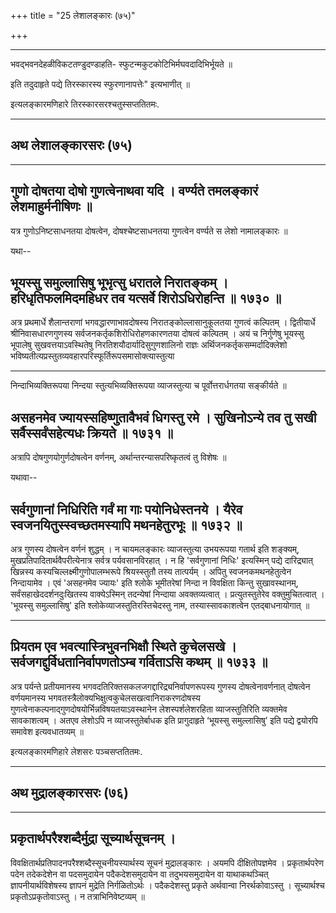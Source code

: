 +++
title = "25 लेशालङ्कारः (७५)"

+++



_________


भवद्भवनदेहळीविकटतण्डुदण्डाहति-
स्फुटन्मकुटकोटिभिर्मघवदादिभिर्भूयते ॥

इति तदुदाहृते पद्ये तिरस्कारस्य स्फुरणानापत्तेः" इत्यभाणीत् ॥

इत्यलङ्कारमणिहारे तिरस्कारसरश्चतुस्सप्ततितमः.


_________


## अथ लेशालङ्कारसरः (७५)


_________






## गुणो दोषतया दोषो गुणत्वेनाथवा यदि । वर्ण्यते तमलङ्कारं लेशमाहुर्मनीषिणः ॥

यत्र गुणोऽनिष्टसाधनतया दोषत्वेन, दोषश्चेष्टसाधनतया गुणत्वेन वर्ण्यते स
लेशो नामालङ्कारः ॥

यथा--



## भूयस्सु समुल्लासिषु भूभृत्सु धरातले निरातङ्कम् । हरिधृतिफलमिदमहिधर तव यत्सर्वे शिरोऽधिरोहन्ति ॥ १७३० ॥

अत्र प्रथमार्धे शैलान्तराणां भगवद्धारणाभावदोषस्य
निरातङ्कोल्लासानुकूलतया गुणत्वं कल्पितम् । द्वितीयार्धे
श्रीनिवासधारणगुणस्य सर्वजनकर्तृकशिरोधिरोहणकारणतया दोषत्वं कल्पितम् । अयं
च निर्गुणेषु भूयस्सु भूपालेषु सुखवत्तयाऽवस्थितेषु
निरतिशयौदार्यादिसुगुणशालिनो राज्ञः अर्थिजनकर्तृकसम्मर्दादिक्लेशो
भविष्यतीत्यप्रस्तुतव्यवहारपरिस्फूर्तिरूपसमासोक्त्यास्तुत्या


_________


निन्दाभिव्यक्तिरूपया निन्दया स्तुत्यभिव्यक्तिरूपया व्याजस्तुत्या च
पूर्वोत्तरार्धगतया सङ्कीर्यते ॥



## असहनमेव ज्यायस्सहिष्णुतावैभवं धिगस्तु रमे । सुखिनोऽन्ये तव तु सखी सर्वैस्सर्वंसहेत्यधः क्रियते ॥ १७३१ ॥

अत्रापि दोषगुणयोगुर्णदोषत्वेन वर्णनम्, अर्थान्तरन्यासपरिष्कृतत्वं तु
विशेषः ॥

यथावा--



## सर्वगुणानां निधिरिति गर्वं मा गाः पयोनिधेस्तनये । यैरेव स्वजनयितुस्स्वच्छतमस्यापि मथनहेतुरभूः ॥ १७३२ ॥

अत्र गुणस्य दोषत्वेन वर्णनं शुद्धम् । न चायमलङ्कारः व्याजस्तुत्या
उभयरूपया गतार्थ इति शङ्क्यम्, मुखप्रतिपादितार्थवैपरीत्येनात्र सर्वत्र
पर्यवसानविरहात् । न हि 'सर्वगुणानां निधिः' इत्यस्मिन् पद्ये दारिद्र्यात्
खिन्नस्य कस्यचिल्लक्ष्मीगुणोपालम्भरूपे श्रियस्स्तुतौ तस्य तात्पर्यम् ।
अपितु स्वजनकमथनहेतुत्वेन निन्दायामेव । एवं 'असहनमेव ज्यायः' इति श्लोके
भूमीतरेषां निन्दा न विवक्षिता किन्तु सुखावस्थानम्,
सर्वंसहाखेददर्शनदुःखितस्य वाक्येऽस्मिन् तदन्येषां निन्दाया
अवक्तव्यत्वात् । प्रत्युतस्तुतेरेव वक्तुमुचितत्वात् । 'भूयस्सु
समुल्लासिषु' इति श्लोकेव्याजस्तुतिरस्तिचेदस्तु नाम, तस्यास्सावकाशत्वेन
एतद्बाधनायोगात् ॥


_________




## प्रियतम एव भवत्यास्त्रिभुवनभिक्षौ स्थिते कुचेलसखे । सर्वजगद्दुर्विधतानिर्वापणतोऽम्ब गर्विताऽसि कथम् ॥ १७३३ ॥

अत्र पर्यन्ते प्रतीयमानस्य भगवदतिरिक्तसकलजगद्दारिद्र्यनिर्वापणरूपस्य
गुणस्य दोषत्वेनावर्णनात् दोषत्वेन वर्णयमानस्य
भगवतस्त्रैलोक्यभिक्षुत्वकुचेलसखत्वानिराकरणदोषस्य
गुणत्वेनाकल्पनाद्गुणदोषयोर्भिन्नविषयतयाऽवस्थानेन लेशस्पर्शलेशरहिता
व्याजस्तुतिरिति व्यक्तमेव सावकाशत्वम् । अतएव लेशोऽपि न व्याजस्तुतेर्बाधक
इति प्रागुदाहृते ‘भूयस्सु समुल्लासिषु’ इति पद्ये द्वयोरपि समावेश
इत्यवधातव्यम् ॥

इत्यलङ्कारमणिहारे लेशसरः पञ्चसप्ततितमः.


_________




## अथ मुद्रालङ्कारसरः (७६)


_________




## प्रकृतार्थपरैश्शब्दैर्मुद्रा सूच्यार्थसूचनम् ।

विवक्षितार्थप्रतिपादनपरैश्शब्दैस्सूचनीयस्यार्थस्य सूचनं मुद्रालङ्कारः ।
अयमपि दीक्षितोपज्ञमेव । प्रकृतार्थपरेण पदेन तदेकदेशेन वा पदसमुदायेन
पदैकदेशसमुदायेन वा तदुभयसमुदायेन वा याथाकथञ्चित् ज्ञापनीयार्थविशेषस्य
ज्ञापनं मुद्रेति निर्गळितोऽर्थः । पदैकदेशस्तु प्रकृते अर्थवान्वा
निरर्थकोवाऽस्तु । सूच्यार्थश्च प्रकृतोऽप्रकृतोवाऽस्तु । न
तत्राभिनिवेष्टव्यम् ॥
